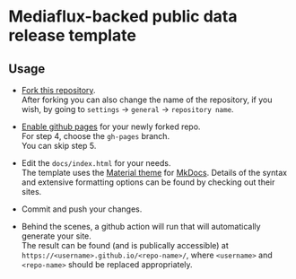 Mediaflux-backed public data release template
=============================================

Usage
-----

- [Fork this repository](https://docs.github.com/en/get-started/quickstart/fork-a-repo).  
  After forking you can also change the name of the repository, if you wish, by going to `settings` -> `general` -> `repository name`. 

- [Enable github pages](https://docs.github.com/en/pages/getting-started-with-github-pages/configuring-a-publishing-source-for-your-github-pages-site) for your newly forked repo.  
  For step 4, choose the `gh-pages` branch.  
  You can skip step 5.

- Edit the `docs/index.html` for your needs.  
  The template uses the [Material theme](https://squidfunk.github.io/mkdocs-material/) for [MkDocs](https://www.mkdocs.org). Details of the syntax and extensive formatting options can be found by checking out their sites.

- Commit and push your changes.

- Behind the scenes, a github action will run that will automatically generate your site.  
  The result can be found (and is publically accessible) at `https://<username>.github.io/<repo-name>/`, where `<username>` and `<repo-name>` should be replaced appropriately.
